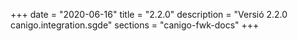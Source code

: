 +++
date        = "2020-06-16"
title       = "2.2.0"
description = "Versió 2.2.0 canigo.integration.sgde"
sections    = "canigo-fwk-docs"
+++